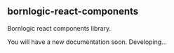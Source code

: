 ## bornlogic-react-components

Bornlogic react components library.

You will have a new documentation soon. Developing...